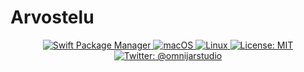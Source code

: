 # Arvostelu

<p align="center">
    <a href="https://swift.org/package-manager">
        <img src="https://img.shields.io/badge/spm-compatible-brightgreen.svg?style=flat" alt="Swift Package Manager" />
    </a>
    <a href="https://img.shields.io/badge/os-macOS-green.svg?style=flat">
        <img src="https://img.shields.io/badge/os-macOS-green.svg?style=flat" alt="macOS" />
    </a>
    <a href="https://img.shields.io/badge/os-linux-green.svg?style=flag">
        <img src="https://img.shields.io/badge/os-linux-green.svg?style=flag" alt="Linux" />
    </a>
    <a href="https://opensource.org/licenses/MIT">
        <img src="https://img.shields.io/badge/License-MIT-yellow.svg?style=flat" alt="License: MIT" />
    </a>
    <a href="https://twitter.com/omnijarstudio">
        <img src="https://img.shields.io/badge/contact-@omnijarstudio-blue.svg?style=flat" alt="Twitter: @omnijarstudio" />
    </a>
</p>